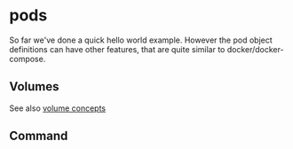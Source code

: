 # pods

So far we've done a quick hello world example. However the pod object definitions can have other features, that are quite similar to docker/docker-compose. 

## Volumes


See also [volume concepts](https://kubernetes.io/docs/concepts/storage/volumes)

## Command